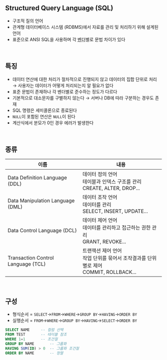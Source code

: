 <!-- --- --><!-- title: 개요 --><!-- updated: 2023-01-20 09:08:20Z --><!-- created: 2023-01-13 02:30:57Z --><!-- latitude: 37.44491680 --><!-- longitude: 127.13886840 --><!-- altitude: 0.0000 --><!-- --- -->## Structured Query Language (SQL)- 구조적 질의 언어- 관계형 데이터베이스 시스템 (RDBMS)에서 자료를 관리 및 처리하기 위해 설계된 언어- 표준으로 ANSI SQL을 사용하며 각 <abbr title="판매자, 제품에 대한 책임을 지는 기업">벤더</abbr>별로 문법 차이가 있다<br>## 특징- 데이터 연산에 대한 처리가 절차적으로 진행되지 않고 데이터의 집합 단위로 처리  → 사용자는 데이터가 어떻게 처리되는지 알 필요가 없다- 표준 문법이 존재하나 각 벤더별로 준수하는 정도가 다르다- 기본적으로 대소문자를 구별하지 않는다   → 서버나 DB에 따라 구분하는 경우도 존재- SQL 명령은 세미콜론으로 종료된다- `NULL`이 포함된 연산은 `NULL`이 된다- 계산식에서 분모가 0인 경우 에러가 발생한다<br>## 종류|이름|내용||---|---||Data Definition Language (DDL)| 데이터 정의 언어<br>테이블과 인덱스 구조를 관리<br>CREATE, ALTER, DROP...||Data Manipulation Language (DML)| 데이터 조작 언어<br>데이터를 관리<br>SELECT, INSERT, UPDATE...||Data Control Language (DCL)| 데이터 제어 언어<br>데이터를 관리하고 접근하는 권한 관리<br>GRANT, REVOKE...||Transaction Control Language (TCL)| 트랜잭션 제어 언어<br>작업 단위를 묶어서 조작결과를 단위 별로 제어<br>COMMIT, ROLLBACK...|<br>## 구성- 형식순서 = `SELECT`→`FROM`→`WHERE`→`GROUP BY`→`HAVING`→`ORDER BY`- 실행순서 = `FROM`→`WHERE`→`GROUP BY`→`HAVING`→`SELECT`→`ORDER BY````sqlSELECT NAME		-- 컬럼 선택FROM TEST		-- 테이블 참조WHERE 1=1		-- 조건절GROUP BY NAME		-- 그룹화HAVING SUM(ID) > 0	-- 그룹화 조건절ORDER BY NAME		-- 정렬```
